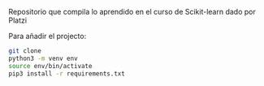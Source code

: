 Repositorio que compila lo aprendido en el curso de Scikit-learn dado por Platzi

Para añadir el projecto:

```sh
git clone
python3 -m venv env
source env/bin/activate
pip3 install -r requirements.txt
```

